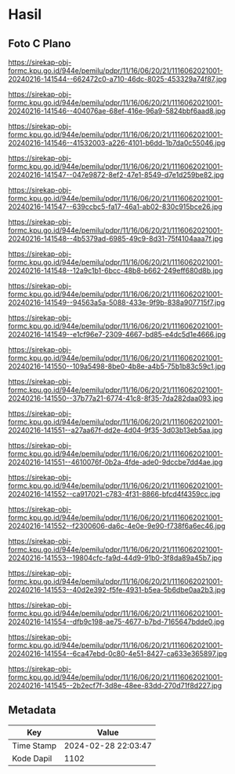 # Hasil

## Foto C Plano

https://sirekap-obj-formc.kpu.go.id/944e/pemilu/pdpr/11/16/06/20/21/1116062021001-20240216-141544--662472c0-a710-46dc-8025-453329a74f87.jpg

https://sirekap-obj-formc.kpu.go.id/944e/pemilu/pdpr/11/16/06/20/21/1116062021001-20240216-141546--404076ae-68ef-416e-96a9-5824bbf6aad8.jpg

https://sirekap-obj-formc.kpu.go.id/944e/pemilu/pdpr/11/16/06/20/21/1116062021001-20240216-141546--41532003-a226-4101-b6dd-1b7da0c55046.jpg

https://sirekap-obj-formc.kpu.go.id/944e/pemilu/pdpr/11/16/06/20/21/1116062021001-20240216-141547--047e9872-8ef2-47e1-8549-d7e1d259be82.jpg

https://sirekap-obj-formc.kpu.go.id/944e/pemilu/pdpr/11/16/06/20/21/1116062021001-20240216-141547--639ccbc5-fa17-46a1-ab02-830c915bce26.jpg

https://sirekap-obj-formc.kpu.go.id/944e/pemilu/pdpr/11/16/06/20/21/1116062021001-20240216-141548--4b5379ad-6985-49c9-8d31-75f4104aaa7f.jpg

https://sirekap-obj-formc.kpu.go.id/944e/pemilu/pdpr/11/16/06/20/21/1116062021001-20240216-141548--12a9c1b1-6bcc-48b8-b662-249eff680d8b.jpg

https://sirekap-obj-formc.kpu.go.id/944e/pemilu/pdpr/11/16/06/20/21/1116062021001-20240216-141549--94563a5a-5088-433e-9f9b-838a907715f7.jpg

https://sirekap-obj-formc.kpu.go.id/944e/pemilu/pdpr/11/16/06/20/21/1116062021001-20240216-141549--e1cf96e7-2309-4667-bd85-e4dc5d1e4666.jpg

https://sirekap-obj-formc.kpu.go.id/944e/pemilu/pdpr/11/16/06/20/21/1116062021001-20240216-141550--109a5498-8be0-4b8e-a4b5-75b1b83c59c1.jpg

https://sirekap-obj-formc.kpu.go.id/944e/pemilu/pdpr/11/16/06/20/21/1116062021001-20240216-141550--37b77a21-6774-41c8-8f35-7da282daa093.jpg

https://sirekap-obj-formc.kpu.go.id/944e/pemilu/pdpr/11/16/06/20/21/1116062021001-20240216-141551--a27aa67f-dd2e-4d04-9f35-3d03b13eb5aa.jpg

https://sirekap-obj-formc.kpu.go.id/944e/pemilu/pdpr/11/16/06/20/21/1116062021001-20240216-141551--4610076f-0b2a-4fde-ade0-9dccbe7dd4ae.jpg

https://sirekap-obj-formc.kpu.go.id/944e/pemilu/pdpr/11/16/06/20/21/1116062021001-20240216-141552--ca917021-c783-4f31-8866-bfcd4f4359cc.jpg

https://sirekap-obj-formc.kpu.go.id/944e/pemilu/pdpr/11/16/06/20/21/1116062021001-20240216-141552--f2300606-da6c-4e0e-9e90-f738f6a6ec46.jpg

https://sirekap-obj-formc.kpu.go.id/944e/pemilu/pdpr/11/16/06/20/21/1116062021001-20240216-141553--19804cfc-fa9d-44d9-91b0-3f8da89a45b7.jpg

https://sirekap-obj-formc.kpu.go.id/944e/pemilu/pdpr/11/16/06/20/21/1116062021001-20240216-141553--40d2e392-f5fe-4931-b5ea-5b6dbe0aa2b3.jpg

https://sirekap-obj-formc.kpu.go.id/944e/pemilu/pdpr/11/16/06/20/21/1116062021001-20240216-141554--dfb9c198-ae75-4677-b7bd-7165647bdde0.jpg

https://sirekap-obj-formc.kpu.go.id/944e/pemilu/pdpr/11/16/06/20/21/1116062021001-20240216-141554--6ca47ebd-0c80-4e51-8427-ca633e365897.jpg

https://sirekap-obj-formc.kpu.go.id/944e/pemilu/pdpr/11/16/06/20/21/1116062021001-20240216-141545--2b2ecf7f-3d8e-48ee-83dd-270d71f8d227.jpg


## Metadata

| Key        | Value               |
| ---------- | ------------------- |
| Time Stamp | 2024-02-28 22:03:47 |
| Kode Dapil | 1102                |



